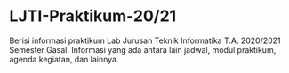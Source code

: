 # LJTI-Praktikum-20/21
Berisi informasi praktikum Lab Jurusan Teknik Informatika T.A. 2020/2021 Semester Gasal. Informasi yang ada antara lain jadwal, modul praktikum, agenda kegiatan, dan lainnya.
